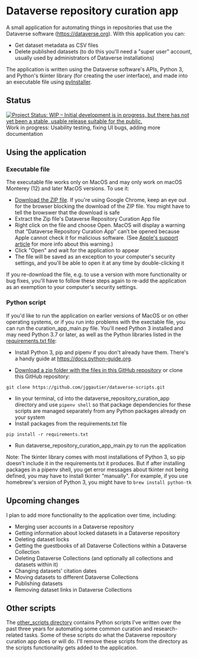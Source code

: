 # Dataverse repository curation app
A small application for automating things in repositories that use the Dataverse software (https://dataverse.org). With this application you can:
- Get dataset metadata as CSV files
- Delete published datasets (to do this you'll need a "super user" account, usually used by administrators of Dataverse installations)

The application is written using the Dataverse software's APIs, Python 3, and Python's tkinter library (for creating the user interface), and made into an executable file using [pyInstaller](https://pyinstaller.readthedocs.io/).

## Status
[![Project Status: WIP – Initial development is in progress, but there has not yet been a stable, usable release suitable for the public.](https://www.repostatus.org/badges/latest/wip.svg)](https://www.repostatus.org/#wip)  
Work in progress: Usability testing, fixing UI bugs, adding more documentation 

## Using the application
### Executable file
The executable file works only on MacOS and may only work on macOS Monterey (12) and later MacOS versions. To use it:
* [Download the ZIP file](https://github.com/jggautier/dataverse-scripts/raw/main/Dataverse%20Repository%20Curation%20App.zip). If you're using Google Chrome, keep an eye out for the browser blocking the download of the ZIP file. You might have to tell the browswer that the download is safe
* Extract the Zip file's Dataverse Repository Curation App file
* Right click on the file and choose Open. MacOS will display a warning that “Dataverse Repository Curation App” can’t be opened because Apple cannot check it for malicious software. (See [Apple's support article](https://support.apple.com/guide/mac-help/apple-cant-check-app-for-malicious-software-mchleab3a043/mac) for more info about this warning.)
* Click "Open" and wait for the application to appear
* The file will be saved as an exception to your computer's security settings, and you'll be able to open it at any time by double-clicking it

If you re-download the file, e.g. to use a version with more functionality or bug fixes, you'll have to follow these steps again to re-add the application as an exemption to your computer's security settings.

### Python script
If you'd like to run the application on earlier versions of MacOS or on other operating systems, or if you run into problems with the exectable file, you can run the curation_app_main.py file. You'll need Python 3 installed and may need Python 3.7 or later, as well as the Python libraries listed in the [requirements.txt file](https://github.com/jggautier/dataverse-scripts/blob/main/dataverse_repository_curation_app/requirements.txt):

* Install Python 3, pip and pipenv if you don't already have them. There's a handy guide at https://docs.python-guide.org.
 
 * [Download a zip folder with the files in this GitHub repository](https://github.com/jggautier/dataverse-scripts/archive/refs/heads/main.zip) or clone this GitHub repository:

```
git clone https://github.com/jggautier/dataverse-scripts.git
```

 * Iin your terminal, cd into the dataverse_repository_curation_app directory and use `pipenv shell` so that package dependencies for these scripts are managed separately from any Python packages already on your system
 * Install packages from the requirements.txt file
```
pip install -r requirements.txt
```
 * Run dataverse_repository_curation_app_main.py to run the application

Note: The tkinter library comes with most installations of Python 3, so pip doesn't include it in the requirements.txt it produces. But if after installing packages in a pipenv shell, you get error messages about tkinter not being defined, you may have to install tkinter "manually". For example, if you use homebrew's version of Python 3, you might have to `brew install python-tk`

## Upcoming changes

I plan to add more functionality to the application over time, including:
- Merging user accounts in a Dataverse repository
- Getting information about locked datasets in a Dataverse repository
- Deleting dataset locks
- Getting the guestbooks of all Dataverse Collections within a Dataverse Collection
- Deleting Dataverse Collections (and optionally all collections and datasets within it)
- Changing datasets' citation dates
- Moving datasets to different Dataverse Collections
- Publishing datasets
- Removing dataset links in Dataverse Collections

## Other scripts
The [other_scripts directory](https://github.com/jggautier/dataverse-scripts/tree/main/other_scripts) contains Python scripts I've written over the past three years for automating some common curation and research-related tasks. Some of these scripts do what the Dataverse repository curation app does or will do. I'll remove these scripts from the directory as the scripts functionality gets added to the application.
